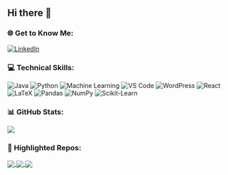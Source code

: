 ## Hi there 👋
### 🌐 Get to Know Me:
[![LinkedIn](https://img.shields.io/badge/LinkedIn-0077B5?style=for-the-badge&logo=linkedin&logoColor=white)]([https://www.linkedin.com/](https://www.linkedin.com/in/saima-sanjida-shila-5a4373236/))
### 💻 Technical Skills:
![Java](https://img.shields.io/badge/C-00599C?style=for-the-badge&logo=c&logoColor=white)
![Python](https://img.shields.io/badge/Python-3776AB?style=for-the-badge&logo=python&logoColor=white)
![Machine Learning](https://img.shields.io/badge/Machine%20Learning-00C853?style=for-the-badge&logo=ai&logoColor=white)
![VS Code](https://img.shields.io/badge/VS%20Code-0078D4?style=for-the-badge&logo=visualstudiocode&logoColor=white)
![WordPress](https://img.shields.io/badge/WordPress-21759B?style=for-the-badge&logo=wordpress&logoColor=white)
![React](https://img.shields.io/badge/React-61DAFB?style=for-the-badge&logo=react&logoColor=black)
![LaTeX](https://img.shields.io/badge/LaTeX-008080?style=for-the-badge&logo=latex&logoColor=white)
![Pandas](https://img.shields.io/badge/Pandas-150458?style=for-the-badge&logo=pandas&logoColor=white)
![NumPy](https://img.shields.io/badge/NumPy-013243?style=for-the-badge&logo=numpy&logoColor=white)
![Scikit-Learn](https://img.shields.io/badge/Scikit--Learn-F7931E?style=for-the-badge&logo=scikit-learn&logoColor=white)


### 📊 GitHub Stats:
![](https://github-readme-stats.vercel.app/api?username=saimasanjidashila&theme=dark&hide_border=false&include_all_commits=true&count_private=true)

### 📂 Highlighted Repos:

<a href="https://github.com/saimasanjidashila/QSum-using-Llama.git">
  <img align="center" src="https://github-readme-stats.vercel.app/api/pin/?username=YourUsername&repo=Project1&theme=dark" />
</a>
<a href="https://github.com/saimasanjidashila/Food-Delivery-React-Project">
  <img align="center" src="https://github-readme-stats.vercel.app/api/pin/?username=YourUsername&repo=Project2&theme=dark" />
</a>
<a href="https://github.com/saimasanjidashila/SaimaSanjidaShila_Website">
  <img align="center" src="https://github-readme-stats.vercel.app/api/pin/?username=YourUsername&repo=Project3&theme=dark" />
</a>

<!--
**saimasanjidashila/saimasanjidashila** is a ✨ _special_ ✨ repository because its `README.md` (this file) appears on your GitHub profile.

Here are some ideas to get you started:

- 🔭 I’m currently working on ...
- 🌱 I’m currently learning ...
- 👯 I’m looking to collaborate on ...
- 🤔 I’m looking for help with ...
- 💬 Ask me about ...
- 📫 How to reach me: ...
- 😄 Pronouns: ...
- ⚡ Fun fact: ...
-->
